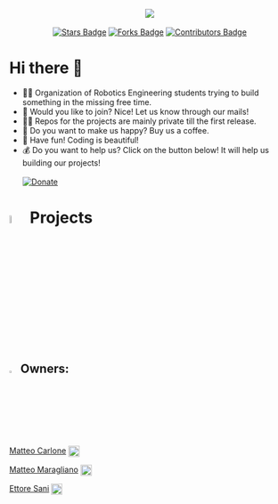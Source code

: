 
<p align = "center">
 <img src="https://user-images.githubusercontent.com/81308076/201754681-79521a2e-62fa-4bb0-b195-1a927cf0efb2.png"/> <br><br>
 <a href="https://github.com/RobEng-Projects/.github/stargazers"><img src="https://img.shields.io/github/stars/RobEng-Projects/.github?color=blue" alt="Stars Badge"/></a>
 <a href="https://github.com/RobEng-Projects/.github/network/members"><img src="https://img.shields.io/github/forks/RobEng-Projects/.github?color=blue" alt="Forks Badge"/></a>
<a href="https://github.com/RobEng-Projects/.github/graphs/contributors"><img src="https://img.shields.io/github/contributors/RobEng-Projects/.github?color=green" alt="Contributors Badge"/></a>
<p/>

# Hi there 👋

- 🙋‍♀️ Organization of Robotics Engineering students trying to build something in the missing free time.
- 🌈 Would you like to join? Nice! Let us know through our mails!
- 👩‍💻 Repos for the projects are mainly private till the first release.
- 🍿 Do you want to make us happy? Buy us a coffee.
- 🧙 Have fun! Coding is beautiful!
- 💰 Do you want to help us? Click on the button below! It will help us building our projects! <br> <br>
 [![Donate](https://img.shields.io/badge/paypal-donate-blue)](https://www.paypal.com/donate/?hosted_button_id=CLUA3DUGR4A2Q)

# <img src="https://user-images.githubusercontent.com/62358773/201054267-813527ff-db10-4746-98d2-b590956c9d9e.png" width="6%" height="6%"> Projects

## <img src="https://user-images.githubusercontent.com/62358773/158238810-c5dcb486-ba24-4b35-87de-39a54e88f36b.png" width="3%" height="3%"> Owners:
[Matteo Carlone](https://github.com/MatteoCarlone)
<a href="mailto:S4652067@studenti.unige.it" >
<img align="center" src="https://user-images.githubusercontent.com/81308076/155858753-ef1238f1-5887-4e4d-9ac2-2b0bb82836e2.png" alt="mmatteo-hub" height="20" width="20" />
</a>  

[Matteo Maragliano](https://github.com/mmatteo-hub)
<a href="mailto:S4636216@studenti.unige.it">
<img align="center" src="https://user-images.githubusercontent.com/81308076/155858753-ef1238f1-5887-4e4d-9ac2-2b0bb82836e2.png" alt="mmatteo-hub" height="20" width="20" />
</a>  

[Ettore Sani](https://github.com/ettore9x9)
<a href="mailto:S5322242@studenti.unige.it">
<img align="center" src="https://user-images.githubusercontent.com/81308076/155858753-ef1238f1-5887-4e4d-9ac2-2b0bb82836e2.png" alt="mmatteo-hub" height="20" width="20" />
</a> 

